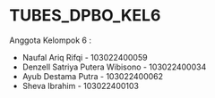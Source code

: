 # TUBES_DPBO_KEL6
Anggota Kelompok 6 :
- Naufal Ariq Rifqi - 103022400059
- Denzell Satriya Putera Wibisono - 103022400034
- Ayub Destama Putra - 103022400062
- Sheva Ibrahim - 103022400103
